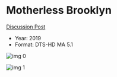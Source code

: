# Motherless Brooklyn

[Discussion Post](https://www.avsforum.com/threads/bass-eq-for-filtered-movies.2995212/post-59138978)

* Year: 2019
* Format: DTS-HD MA 5.1

![img 0](https://i.imgur.com/1BROOja.jpg)

![img 1](https://i.imgur.com/iH8jTb1.png)

